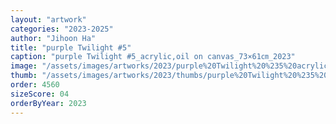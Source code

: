 ```yaml
---
layout: "artwork"
categories: "2023-2025"
author: "Jihoon Ha"
title: "purple Twilight #5"
caption: "purple Twilight #5_acrylic,oil on canvas_73×61㎝_2023"
image: "/assets/images/artworks/2023/purple%20Twilight%20%235%20acrylic%2Coil%20on%20canvas%2073x61cm%202023.jpg"
thumb: "/assets/images/artworks/2023/thumbs/purple%20Twilight%20%235%20acrylic%2Coil%20on%20canvas%2073x61cm%202023.jpg"
order: 4560
sizeScore: 04
orderByYear: 2023
---
```

